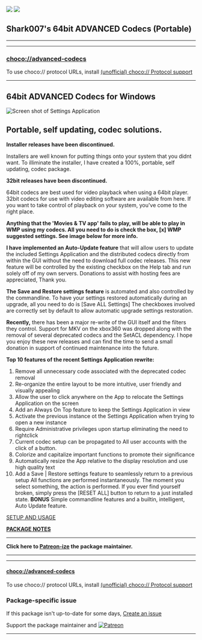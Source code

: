 [![](https://img.shields.io/chocolatey/v/advanced-codecs?color=green&label=advanced-codecs)](https://chocolatey.org/packages/advanced-codecs) [![](https://img.shields.io/chocolatey/dt/advanced-codecs)](https://chocolatey.org/packages/advanced-codecs)

## Shark007's 64bit ADVANCED Codecs (Portable)

---

---

### [choco://advanced-codecs](choco://advanced-codecs)
To use choco:// protocol URLs, install [(unofficial) choco:// Protocol support ](https://chocolatey.org/packages/choco-protocol-support)

---

## 64bit ADVANCED Codecs for Windows
	
![Screen shot of Settings Application](https://cdn.jsdelivr.net/gh/bcurran3/ChocolateyPackages/advanced-codecs/advanced-codecs_screenshot.png)

## Portable, self updating, codec solutions.


**Installer releases have been discontinued.**

Installers are well known for putting things onto your system that you didnt want.
To illiminate the installer, I have created a 100%, portable, self updating, codec package.

**32bit releases have been discontinued.**

64bit codecs are best used for video playback when using a 64bit player.
32bit codecs for use with video editing software are available from here.
If you want to take control of playback on your system, you've come to the right place.

**Anything that the 'Movies & TV app' fails to play, will be able to play in WMP using my codecs.
All you need to do is check the box, [x] WMP suggested settings. See image below for more info.**

**I have implemented an Auto-Update feature** that will allow users to update the included Settings Application and the distributed codecs directly from within the GUI without the need to download full codec releases. This new feature will be controlled by the existing checkbox on the Help tab and run solely off of my own servers.
Donations to assist with hosting fees are appreciated, Thank you.

**The Save and Restore settings feature** is automated and also controlled by the commandline.
To have your settings restored automatically during an upgrade, all you need to do is [Save ALL Settings]
The checkboxes involved are correctly set by default to allow automatic upgrade settings restoration.

**Recently,** there has been a major re-write of the GUI itself and the filters they control. Support for MKV on the xbox360 was dropped along with the removal of several deprecated codecs and the SetACL dependency.
I hope you enjoy these new releases and can find the time to send a small donation in support of continued maintenance into the future.

**Top 10 features of the recent Settings Application rewrite:**

1. Remove all unnecessary code associated with the deprecated codec removal
2. Re-organize the entire layout to be more intuitive, user friendly and visually appealing
3. Allow the user to click anywhere on the App to relocate the Settings Application on the screen
4. Add an Always On Top feature to keep the Settings Application in view
5. Activate the previous instance ot the Settings Application when trying to open a new instance
6. Require Administrative privileges upon startup eliminating the need to rightclick
7. Current codec setup can be propagated to All user accounts with the click of a button.
8. Colorize and capitalize important functions to promote their significance
9. Automatically resize the App relative to the display resolution and use high quality text
10. Add a Save | Restore settings feature to seamlessly return to a previous setup
All functions are performed instantaneously. The moment you select something, the action is performed.
If you ever find yourself broken, simply press the [RESET ALL] button to return to a just installed state.
**BONUS** Simple commandline features and a builtin, intelligent, Auto Update feature.

[SETUP AND USAGE](https://shark007.net/forum/Thread-Setup-and-usage)


**[PACKAGE NOTES](https://github.com/bcurran3/ChocolateyPackages/blob/advanced-codecs/readme.md)**

---

**Click here to [Patreon-ize](https://www.patreon.com/bcurran3) the package maintainer.**

---

---

#### [choco://advanced-codecs](choco://advanced-codecs)
To use choco:// protocol URLs, install [(unofficial) choco:// Protocol support ](https://chocolatey.org/packages/choco-protocol-support)

### Package-specific issue
If this package isn't up-to-date for some days, [Create an issue](https://github.com/tunisiano187/Chocolatey-packages/issues/new/choose)

Support the package maintainer and [![Patreon](https://cdn.jsdelivr.net/gh/tunisiano187/Chocolatey-packages@d15c4e19c709e7148588d4523ffc6dd3cd3c7e5e/icons/patreon.png)](https://www.patreon.com/tunisiano)

---
